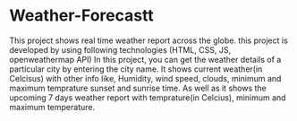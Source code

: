 # Weather-Forecastt
This project shows real time weather report across the globe.
this project is developed by using following technologies (HTML, CSS, JS, openweathermap API)
In this project, you can get the weather details of a particular city by entering the city name. It shows current weather(in Celcisus) with other info like, Humidity, wind speed, clouds, minimum and maximum temprature sunset and sunrise time. As well as it shows the upcoming 7 days weather report with temprature(in Celcius), minimum and maximum temperature.

